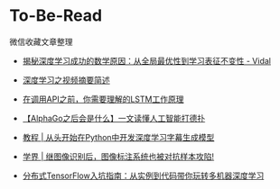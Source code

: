 # To-Be-Read
微信收藏文章整理
 
* [揭秘深度学习成功的数学原因：从全局最优性到学习表征不变性 - Vidal](http://mp.weixin.qq.com/s?__biz=MzA3MzI4MjgzMw==&mid=2650734720&idx=1&sn=2cc7ee6f1fd4e4b2ec2a158e579657f7&chksm=871ac4feb06d4de88807808264198ac18518957706c1ca91589afb5b0688d4f9d23b9d579eaf&mpshare=1&scene=24&srcid=1216ZWGc3hHDpLQxGORCLFoD#rd) 
 
* [深度学习之视频摘要简述](http://mp.weixin.qq.com/s?__biz=MzA3MzI4MjgzMw==&mid=2650735018&idx=3&sn=3c1644af0f38c613bf72a7bd392e7b11&chksm=871ac5d4b06d4cc2d1b807c38672a402d0477f629aefba0bad535b8aaa74640cc3371ab0c259&mpshare=1&scene=24&srcid=1223jdXP6R8XmsowdIRGxGIW#rd)

* [在调用API之前，你需要理解的LSTM工作原理](http://mp.weixin.qq.com/s?__biz=MzA3MzI4MjgzMw==&mid=2650734862&idx=1&sn=1a2adda4da7bd7509f10556e8ae218f4&chksm=871ac570b06d4c6644802a4dafe8ab56805ed642dba2e1e4b29ccbaa0d9245c522b7c9a28308&mpshare=1&scene=24&srcid=1219ODx5yijaNv6oRHF33y4m#rd)

* [【AlphaGo之后会是什么】一文读懂人工智能打德扑 ](http://mp.weixin.qq.com/s?__biz=MzI3MTA0MTk1MA==&mid=2652009949&idx=3&sn=66f41f562605c342521fb355e3f3db45&chksm=f121012cc656883a71e47aa78a0a08b43d028a660280b9b37f9b25f535357e48564f81145cfa&mpshare=1&scene=24&srcid=1215TQUbfTZRKeP6OG3ruyRB#rd)

* [教程 | 从头开始在Python中开发深度学习字幕生成模型](http://mp.weixin.qq.com/sbiz=MzA3MzI4MjgzMw==&mid=2650734546&idx=2&sn=7fe918a35c35342e3c210c4eeebf0edc&chksm=871b3bacb06cb2ba7e51ddccf0c703d6f9346da5ba3909d4268485c031b77388a94e6f252019&mpshare=1&scene=24&srcid=1212JDmxALXxllC7n4TJneo4#rd )

* [学界 | 继图像识别后，图像标注系统也被对抗样本攻陷! ](http://mp.weixin.qq.com/s?__biz=MzA3MzI4MjgzMw==&mid=2650734471&idx=4&sn=f57ea48caebe2edfe4582fd1f5a07437&chksm=871b3bf9b06cb2ef2bd63c72cfe55403425ddb525fb9b5283dcebf4c96e0972a1460226fa0f4&mpshare=1&scene=24&srcid=1212igEKXNN0aTe8LS85xw9o#rd)

* [分布式TensorFlow入坑指南：从实例到代码带你玩转多机器深度学习](http://mp.weixin.qq.com/s?__biz=MzA3MzI4MjgzMw==&mid=2650734471&idx=1&sn=be4cd4b85ed84f997baf4c88543dc3f4&chksm=871b3bf9b06cb2ef94ea9531ec74fef14b8db5d1996b0cf0c9bd31ca3594ef1f54feaea17109&mpshare=1&scene=24&srcid=1210keT0av7BtCLyswR1VUMh#rd)
